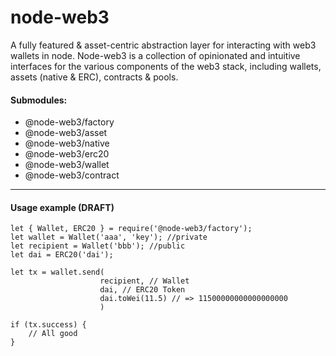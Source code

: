 # node-web3
A fully featured & asset-centric abstraction layer for interacting with web3 wallets in node. Node-web3 is a collection of opinionated and intuitive interfaces for the various components of the web3 stack, including wallets, assets (native & ERC), contracts & pools.

#### Submodules:
- @node-web3/factory
- @node-web3/asset
- @node-web3/native
- @node-web3/erc20
- @node-web3/wallet
- @node-web3/contract

---

#### Usage example (DRAFT)
```
let { Wallet, ERC20 } = require('@node-web3/factory');
let wallet = Wallet('aaa', 'key'); //private
let recipient = Wallet('bbb'); //public
let dai = ERC20('dai');

let tx = wallet.send(
                    recipient, // Wallet 
                    dai, // ERC20 Token
                    dai.toWei(11.5) // => 11500000000000000000
                    )

if (tx.success) {
    // All good
}
```